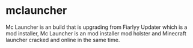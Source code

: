 # mclauncher
Mc Launcher is an build that is upgrading from Fiarlyy Updater which is a mod installer, Mc Launcher is an mod installer mod holster and Minecraft launcher cracked and online in the same time.
